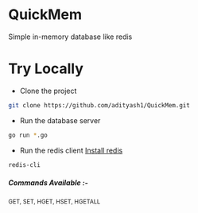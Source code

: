 # QuickMem

Simple in-memory database like redis

# Try Locally

- Clone the project

```bash
git clone https://github.com/adityash1/QuickMem.git
```

- Run the database server

```bash
go run *.go
```

- Run the redis client [Install redis](https://redis.io/docs/latest/operate/oss_and_stack/install/install-redis/)

```bash
redis-cli
```

##### Commands Available :-

<small>GET, SET, HGET, HSET, HGETALL</small>

